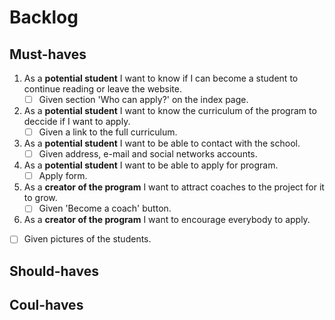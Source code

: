 # Backlog

## Must-haves

1. As a **potential student** I want to know if I can become a student to continue reading or leave the website.
   - [ ] Given section 'Who can apply?' on the index page.
2. As a **potential student** I want to know the curriculum of the program to deccide if I want to apply.
   - [ ] Given a link to the full curriculum.
3. As a **potential student** I want to be able to contact with the school.
   - [ ] Given address, e-mail and social networks accounts.
4. As a **potential student** I want to be able to apply for program.
   - [ ] Apply form.
5. As a **creator of the program** I want to attract coaches to the project for it to grow.
   - [ ] Given 'Become a coach' button.
6. As a **creator of the program** I want to encourage everybody to apply.

- [ ] Given pictures of the students.

## Should-haves

## Coul-haves

